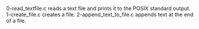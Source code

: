 0-read_textfile.c reads a text file and prints it to the POSIX standard output.
1-create_file.c creates a file.
2-append_text_to_file.c appends text at the end of a file.
